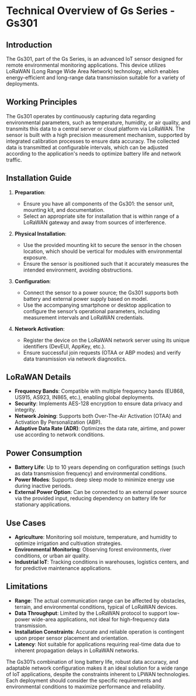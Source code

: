 # Technical Overview of Gs Series - Gs301

## Introduction
The Gs301, part of the Gs Series, is an advanced IoT sensor designed for remote environmental monitoring applications. This device utilizes LoRaWAN (Long Range Wide Area Network) technology, which enables energy-efficient and long-range data transmission suitable for a variety of deployments.

## Working Principles
The Gs301 operates by continuously capturing data regarding environmental parameters, such as temperature, humidity, or air quality, and transmits this data to a central server or cloud platform via LoRaWAN. The sensor is built with a high precision measurement mechanism, supported by integrated calibration processes to ensure data accuracy. The collected data is transmitted at configurable intervals, which can be adjusted according to the application's needs to optimize battery life and network traffic.

## Installation Guide
1. **Preparation**:
   - Ensure you have all components of the Gs301: the sensor unit, mounting kit, and documentation.
   - Select an appropriate site for installation that is within range of a LoRaWAN gateway and away from sources of interference.

2. **Physical Installation**:
   - Use the provided mounting kit to secure the sensor in the chosen location, which should be vertical for modules with environmental exposure.
   - Ensure the sensor is positioned such that it accurately measures the intended environment, avoiding obstructions.

3. **Configuration**:
   - Connect the sensor to a power source; the Gs301 supports both battery and external power supply based on model.
   - Use the accompanying smartphone or desktop application to configure the sensor’s operational parameters, including measurement intervals and LoRaWAN credentials.

4. **Network Activation**:
   - Register the device on the LoRaWAN network server using its unique identifiers (DevEUI, AppKey, etc.).
   - Ensure successful join requests (OTAA or ABP modes) and verify data transmission via network diagnostics.

## LoRaWAN Details
- **Frequency Bands**: Compatible with multiple frequency bands (EU868, US915, AS923, IN865, etc.), enabling global deployments.
- **Security**: Implements AES-128 encryption to ensure data privacy and integrity.
- **Network Joining**: Supports both Over-The-Air Activation (OTAA) and Activation By Personalization (ABP).
- **Adaptive Data Rate (ADR)**: Optimizes the data rate, airtime, and power use according to network conditions.

## Power Consumption
- **Battery Life**: Up to 10 years depending on configuration settings (such as data transmission frequency) and environmental conditions.
- **Power Modes**: Supports deep sleep mode to minimize energy use during inactive periods.
- **External Power Option**: Can be connected to an external power source via the provided input, reducing dependency on battery life for stationary applications.

## Use Cases
- **Agriculture**: Monitoring soil moisture, temperature, and humidity to optimize irrigation and cultivation strategies.
- **Environmental Monitoring**: Observing forest environments, river conditions, or urban air quality.
- **Industrial IoT**: Tracking conditions in warehouses, logistics centers, and for predictive maintenance applications.

## Limitations
- **Range**: The actual communication range can be affected by obstacles, terrain, and environmental conditions, typical of LoRaWAN devices.
- **Data Throughput**: Limited by the LoRaWAN protocol to support low-power wide-area applications, not ideal for high-frequency data transmission.
- **Installation Constraints**: Accurate and reliable operation is contingent upon proper sensor placement and orientation.
- **Latency**: Not suitable for applications requiring real-time data due to inherent propagation delays in LoRaWAN networks.

The Gs301’s combination of long battery life, robust data accuracy, and adaptable network configuration makes it an ideal solution for a wide range of IoT applications, despite the constraints inherent to LPWAN technologies. Each deployment should consider the specific requirements and environmental conditions to maximize performance and reliability.